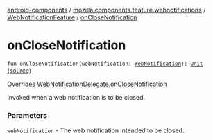 [android-components](../../index.md) / [mozilla.components.feature.webnotifications](../index.md) / [WebNotificationFeature](index.md) / [onCloseNotification](./on-close-notification.md)

# onCloseNotification

`fun onCloseNotification(webNotification: `[`WebNotification`](../../mozilla.components.concept.engine.webnotifications/-web-notification/index.md)`): `[`Unit`](https://kotlinlang.org/api/latest/jvm/stdlib/kotlin/-unit/index.html) [(source)](https://github.com/mozilla-mobile/android-components/blob/master/components/feature/webnotifications/src/main/java/mozilla/components/feature/webnotifications/WebNotificationFeature.kt#L84)

Overrides [WebNotificationDelegate.onCloseNotification](../../mozilla.components.concept.engine.webnotifications/-web-notification-delegate/on-close-notification.md)

Invoked when a web notification is to be closed.

### Parameters

`webNotification` - The web notification intended to be closed.